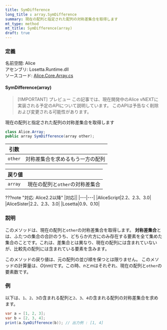 ```yaml
---
title: SymDifference
long_title : array.SymDifference
summary: 現在の配列と指定された配列の対称差集合を取得します
mt_type: method
mt_title: SymDifference(array)
draft: true
---
```


### 定義
名前空間: Alice<br/>
アセンブリ: Losetta.Runtime.dll<br/>
ソースコード: [Alice.Core.Array.cs](https://github.com/WSOFT-Project/Losetta/blob/master/Losetta.Runtime/Core/Extension/Alice.Core.Array.cs)

#### SymDifference(array)

> [!IMPORTANT] プレビュー
> この記事では、現在開発中のAlice vNEXTに実装される予定のAPIについて説明しています。
> このAPIは予告なく削除および変更される可能性があります。

現在の配列と指定された配列の対称差集合を取得します

```cs title="AliceScript"
class Alice.Array;
public array SymDifference(array other);
```

|引数| |
|-|-|
|`other`|対称差集合を求めるもう一方の配列|

|戻り値| |
|-|-|
|`array`|現在の配列と`other`の対称差集合|

???note "対応: Alice2.2以降"
    |対応||
    |---|---|
    |AliceScript|2.2、2.3、3.0|
    |AliceSister|2.2、2.3、3.0|
    |Losetta|0.9、0.10|

### 説明
このメソッドは、現在の配列と`other`の対称差集合を取得します。
**対称差集合**とは、ふたつの集合の合計のうち、どちらか片方にのみ存在する要素を全て集めた集合のことです。これは、差集合とは異なり、現在の配列には含まれていないが、比較先の配列には含まれている要素を含みます。

このメソッドの戻り値は、元の配列の並び順を保つとは限りません。
このメソッドの計算量は、$O(nm)$です。この時、$n$と$m$はそれぞれ、現在の配列と`other`の要素数です。

### 例
以下は、`1`、`2`、`3`の含まれる配列と`2`、`3`、`4`の含まれる配列の対称差集合を求めます。

```cs title="AliceScript"
var a = [1, 2, 3];
var b = [2, 3, 4];
print(a.SymDifference(b)); // 出力例 : [1, 4]
```